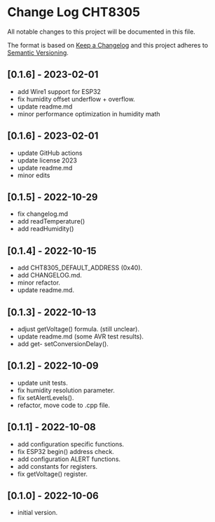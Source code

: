 # Change Log CHT8305

All notable changes to this project will be documented in this file.

The format is based on [Keep a Changelog](http://keepachangelog.com/)
and this project adheres to [Semantic Versioning](http://semver.org/).


## [0.1.6] - 2023-02-01
- add Wire1 support for ESP32
- fix humidity offset underflow + overflow.
- update readme.md
- minor performance optimization in humidity math


## [0.1.6] - 2023-02-01
- update GitHub actions
- update license 2023
- update readme.md
- minor edits

## [0.1.5] - 2022-10-29
- fix changelog.md
- add readTemperature()
- add readHumidity()

## [0.1.4] - 2022-10-15
- add CHT8305_DEFAULT_ADDRESS (0x40).
- add CHANGELOG.md.
- minor refactor.
- update readme.md.

## [0.1.3] - 2022-10-13
- adjust getVoltage() formula. (still unclear).
- update readme.md   (some AVR test results).
- add get- setConversionDelay().

## [0.1.2] - 2022-10-09
- update unit tests.
- fix humidity resolution parameter.
- fix setAlertLevels().
- refactor, move code to .cpp file.

## [0.1.1] - 2022-10-08
- add configuration specific functions.
- fix ESP32 begin() address check.
- add configuration ALERT functions.
- add constants for registers.
- fix getVoltage() register.

## [0.1.0] - 2022-10-06
- initial version.


